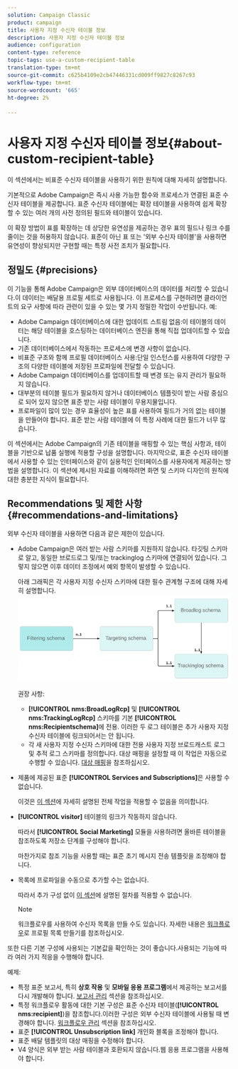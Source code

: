 ```yaml
---
solution: Campaign Classic
product: campaign
title: 사용자 지정 수신자 테이블 정보
description: 사용자 지정 수신자 테이블 정보
audience: configuration
content-type: reference
topic-tags: use-a-custom-recipient-table
translation-type: tm+mt
source-git-commit: c625b4109e2cb47446331cd009ff9827c8267c93
workflow-type: tm+mt
source-wordcount: '665'
ht-degree: 2%

---
```



# 사용자 지정 수신자 테이블 정보{#about-custom-recipient-table}

이 섹션에서는 비표준 수신자 테이블을 사용하기 위한 원칙에 대해 자세히 설명합니다.

기본적으로 Adobe Campaign은 즉시 사용 가능한 함수와 프로세스가 연결된 표준 수신자 테이블을 제공합니다. 표준 수신자 테이블에는 확장 테이블을 사용하여 쉽게 확장할 수 있는 여러 개의 사전 정의된 필드와 테이블이 있습니다.

이 확장 방법이 표를 확장하는 데 상당한 유연성을 제공하는 경우 표의 필드나 링크 수를 줄이는 것을 허용하지 않습니다. 표준이 아닌 표 또는 &#39;외부 수신자 테이블&#39;을 사용하면 유연성이 향상되지만 구현할 때는 특정 사전 조치가 필요합니다.

## 정밀도 {#precisions}

이 기능을 통해 Adobe Campaign은 외부 데이터베이스의 데이터를 처리할 수 있습니다.이 데이터는 배달용 프로필 세트로 사용됩니다. 이 프로세스를 구현하려면 클라이언트의 요구 사항에 따라 관련이 있을 수 있는 몇 가지 정밀한 작업이 수반됩니다. 예:

* Adobe Campaign 데이터베이스에 대한 업데이트 스트림 없음:이 테이블의 데이터는 해당 테이블을 호스팅하는 데이터베이스 엔진을 통해 직접 업데이트할 수 있습니다.
* 기존 데이터베이스에서 작동하는 프로세스에 변경 사항이 없습니다.
* 비표준 구조와 함께 프로필 데이터베이스 사용:단일 인스턴스를 사용하여 다양한 구조의 다양한 테이블에 저장된 프로파일에 전달할 수 있습니다.
* Adobe Campaign 데이터베이스를 업데이트할 때 변경 또는 유지 관리가 필요하지 않습니다.
* 대부분의 테이블 필드가 필요하지 않거나 데이터베이스 템플릿이 받는 사람 중심으로 되어 있지 않으면 표준 받는 사람 테이블이 무용지물입니다.
* 프로파일이 많이 있는 경우 효율성이 높은 표를 사용하여 필드가 거의 없는 테이블을 만들어야 합니다. 표준 받는 사람 테이블에 이 특정 사례에 대한 필드가 너무 많습니다.

이 섹션에서는 Adobe Campaign의 기존 테이블을 매핑할 수 있는 핵심 사항과, 테이블을 기반으로 납품 실행에 적용할 구성을 설명합니다. 마지막으로, 표준 수신자 테이블에서 사용할 수 있는 인터페이스와 같이 실용적인 인터페이스를 사용자에게 제공하는 방법을 설명합니다. 이 섹션에 제시된 자료를 이해하려면 화면 및 스키마 디자인의 원칙에 대한 충분한 지식이 필요합니다.

## Recommendations 및 제한 사항 {#recommendations-and-limitations}

외부 수신자 테이블을 사용하면 다음과 같은 제한이 있습니다.

* Adobe Campaign은 여러 받는 사람 스키마를 지원하지 않습니다. 타깃팅 스키마로 알고, 동일한 브로드로그 및/또는 trackinglog 스키마에 연결되어 있습니다. 그렇지 않으면 이후 데이터 조정에서 예외 항목이 발생할 수 있습니다.

   아래 그래픽은 각 사용자 지정 수신자 스키마에 대한 필수 관계형 구조에 대해 자세히 설명합니다.
   ![](assets/custom_recipient_limitation.png)

   권장 사항:

   * **[!UICONTROL nms:BroadLogRcp]** 및 **[!UICONTROL nms:TrackingLogRcp]** 스키마를 기본 **[!UICONTROL nms:Recipientschema]**&#x200B;에 전용. 이러한 두 로그 테이블은 추가 사용자 지정 수신자 테이블에 링크되어서는 안 됩니다.
   * 각 새 사용자 지정 수신자 스키마에 대한 전용 사용자 지정 브로드캐스트 로그 및 추적 로그 스키마를 정의합니다. 대상 매핑을 설정할 때 이 작업은 자동으로 수행할 수 있습니다. [대상 매핑](../../configuration/using/target-mapping.md)을 참조하십시오.

* 제품에 제공된 표준 **[!UICONTROL Services and Subscriptions]**&#x200B;은 사용할 수 없습니다.

   이것은 [이 섹션](../../delivery/using/managing-subscriptions.md)에 자세히 설명된 전체 작업을 적용할 수 없음을 의미합니다.

* **[!UICONTROL visitor]** 테이블의 링크가 작동하지 않습니다.

   따라서 **[!UICONTROL Social Marketing]** 모듈을 사용하려면 올바른 테이블을 참조하도록 저장소 단계를 구성해야 합니다.

   마찬가지로 참조 기능을 사용할 때는 표준 초기 메시지 전송 템플릿을 조정해야 합니다.

* 목록에 프로파일을 수동으로 추가할 수는 없습니다.

   따라서 추가 구성 없이 [이 섹션](../../platform/using/creating-and-managing-lists.md)에 설명된 절차를 적용할 수 없습니다.

   >[!NOTE]
   >
   >워크플로우를 사용하여 수신자 목록을 만들 수도 있습니다. 자세한 내용은 [워크플로우](../../configuration/using/creating-a-profile-list-with-a-workflow.md)로 프로필 목록 만들기를 참조하십시오.

또한 다른 기본 구성에 사용되는 기본값을 확인하는 것이 좋습니다.사용되는 기능에 따라 여러 가지 적응을 수행해야 합니다.

예제:

* 특정 표준 보고서, 특히 **상호 작용** 및 **모바일 응용 프로그램**&#x200B;에서 제공하는 보고서를 다시 개발해야 합니다. [보고서 관리](../../configuration/using/managing-reports.md) 섹션을 참조하십시오.
* 특정 워크플로우 활동에 대한 기본 구성은 표준 수신자 테이블(**[!UICONTROL nms:recipient]**)을 참조합니다.이러한 구성은 외부 수신자 테이블에 사용될 때 변경해야 합니다. [워크플로우 관리](../../configuration/using/managing-workflows.md) 섹션을 참조하십시오.
* 표준 **[!UICONTROL Unsubscription link]** 개인화 블록을 조정해야 합니다.
* 표준 배달 템플릿의 대상 매핑을 수정해야 합니다.
* V4 양식은 외부 받는 사람 테이블과 호환되지 않습니다.웹 응용 프로그램을 사용해야 합니다.

